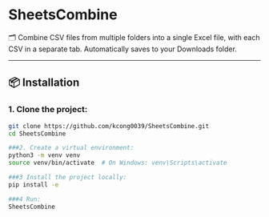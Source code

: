 # SheetsCombine

🗂️ Combine CSV files from multiple folders into a single Excel file, with each CSV in a separate tab. Automatically saves to your Downloads folder.

---

## 📦 Installation

### 1. Clone the project:

```bash
git clone https://github.com/kcong0039/SheetsCombine.git
cd SheetsCombine

###2. Create a virtual environment:
python3 -m venv venv
source venv/bin/activate  # On Windows: venv\Scripts\activate

###3 Install the project locally:
pip install -e

###4 Run:
SheetsCombine
